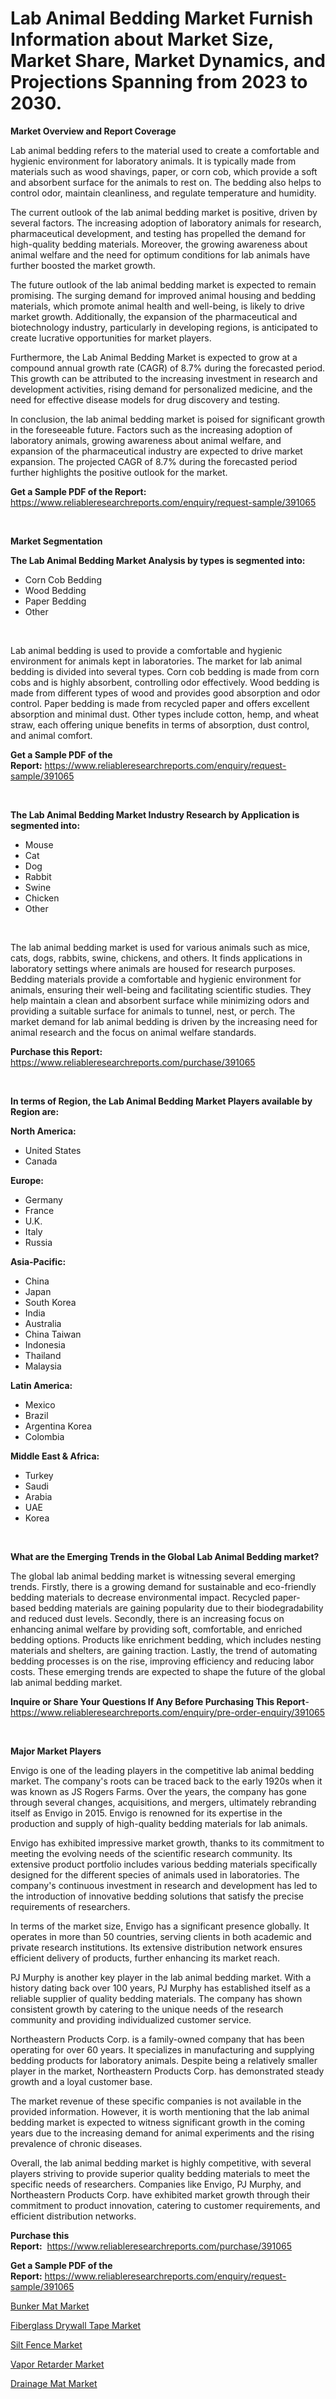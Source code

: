 <p><h1>Lab Animal Bedding Market Furnish Information about Market Size, Market Share, Market Dynamics, and Projections Spanning from 2023 to 2030.</h1></p><p><strong>Market Overview and Report Coverage</strong></p>
<p><p>Lab animal bedding refers to the material used to create a comfortable and hygienic environment for laboratory animals. It is typically made from materials such as wood shavings, paper, or corn cob, which provide a soft and absorbent surface for the animals to rest on. The bedding also helps to control odor, maintain cleanliness, and regulate temperature and humidity.</p><p>The current outlook of the lab animal bedding market is positive, driven by several factors. The increasing adoption of laboratory animals for research, pharmaceutical development, and testing has propelled the demand for high-quality bedding materials. Moreover, the growing awareness about animal welfare and the need for optimum conditions for lab animals have further boosted the market growth.</p><p>The future outlook of the lab animal bedding market is expected to remain promising. The surging demand for improved animal housing and bedding materials, which promote animal health and well-being, is likely to drive market growth. Additionally, the expansion of the pharmaceutical and biotechnology industry, particularly in developing regions, is anticipated to create lucrative opportunities for market players.</p><p>Furthermore, the Lab Animal Bedding Market is expected to grow at a compound annual growth rate (CAGR) of 8.7% during the forecasted period. This growth can be attributed to the increasing investment in research and development activities, rising demand for personalized medicine, and the need for effective disease models for drug discovery and testing.</p><p>In conclusion, the lab animal bedding market is poised for significant growth in the foreseeable future. Factors such as the increasing adoption of laboratory animals, growing awareness about animal welfare, and expansion of the pharmaceutical industry are expected to drive market expansion. The projected CAGR of 8.7% during the forecasted period further highlights the positive outlook for the market.</p></p>
<p><strong>Get a Sample PDF of the Report:</strong> <a href="https://www.reliableresearchreports.com/enquiry/request-sample/391065">https://www.reliableresearchreports.com/enquiry/request-sample/391065</a></p>
<p>&nbsp;</p>
<p><strong>Market Segmentation</strong></p>
<p><strong>The Lab Animal Bedding Market Analysis by types is segmented into:</strong></p>
<p><ul><li>Corn Cob Bedding</li><li>Wood Bedding</li><li>Paper Bedding</li><li>Other</li></ul></p>
<p>&nbsp;</p>
<p><p>Lab animal bedding is used to provide a comfortable and hygienic environment for animals kept in laboratories. The market for lab animal bedding is divided into several types. Corn cob bedding is made from corn cobs and is highly absorbent, controlling odor effectively. Wood bedding is made from different types of wood and provides good absorption and odor control. Paper bedding is made from recycled paper and offers excellent absorption and minimal dust. Other types include cotton, hemp, and wheat straw, each offering unique benefits in terms of absorption, dust control, and animal comfort.</p></p>
<p><strong>Get a Sample PDF of the Report:</strong>&nbsp;<a href="https://www.reliableresearchreports.com/enquiry/request-sample/391065">https://www.reliableresearchreports.com/enquiry/request-sample/391065</a></p>
<p>&nbsp;</p>
<p><strong>The Lab Animal Bedding Market Industry Research by Application is segmented into:</strong></p>
<p><ul><li>Mouse</li><li>Cat</li><li>Dog</li><li>Rabbit</li><li>Swine</li><li>Chicken</li><li>Other</li></ul></p>
<p>&nbsp;</p>
<p><p>The lab animal bedding market is used for various animals such as mice, cats, dogs, rabbits, swine, chickens, and others. It finds applications in laboratory settings where animals are housed for research purposes. Bedding materials provide a comfortable and hygienic environment for animals, ensuring their well-being and facilitating scientific studies. They help maintain a clean and absorbent surface while minimizing odors and providing a suitable surface for animals to tunnel, nest, or perch. The market demand for lab animal bedding is driven by the increasing need for animal research and the focus on animal welfare standards.</p></p>
<p><strong>Purchase this Report:</strong>&nbsp; <a href="https://www.reliableresearchreports.com/purchase/391065">https://www.reliableresearchreports.com/purchase/391065</a></p>
<p>&nbsp;</p>
<p><strong>In terms of Region, the Lab Animal Bedding Market Players available by Region are:</strong></p>
<p>
    <p> <strong> North America: </strong>
        <ul>
            <li>United States</li>
            <li>Canada</li>
        </ul>
        </p> 
    <p> <strong> Europe: </strong>
        <ul>
            <li>Germany</li>
            <li>France</li>
            <li>U.K.</li>
            <li>Italy</li>
            <li>Russia</li>
        </ul>
        </p> 
    <p> <strong> Asia-Pacific: </strong>
        <ul>
            <li>China</li>
            <li>Japan</li>
            <li>South Korea</li>
            <li>India</li>
            <li>Australia</li>
            <li>China Taiwan</li>
            <li>Indonesia</li>
            <li>Thailand</li>
            <li>Malaysia</li>
        </ul>
        </p> 
    <p> <strong> Latin America: </strong>
        <ul>
            <li>Mexico</li>
            <li>Brazil</li>
            <li>Argentina Korea</li>
            <li>Colombia</li>
        </ul>
        </p> 
    <p> <strong> Middle East & Africa: </strong>
        <ul>
            <li>Turkey</li>
            <li>Saudi</li>
            <li>Arabia</li>
            <li>UAE</li>
            <li>Korea</li>
        </ul>
    </p>
    </p>
<p>&nbsp;</p>
<p><strong>What are the Emerging Trends in the Global Lab Animal Bedding market?</strong></p>
<p><p>The global lab animal bedding market is witnessing several emerging trends. Firstly, there is a growing demand for sustainable and eco-friendly bedding materials to decrease environmental impact. Recycled paper-based bedding materials are gaining popularity due to their biodegradability and reduced dust levels. Secondly, there is an increasing focus on enhancing animal welfare by providing soft, comfortable, and enriched bedding options. Products like enrichment bedding, which includes nesting materials and shelters, are gaining traction. Lastly, the trend of automating bedding processes is on the rise, improving efficiency and reducing labor costs. These emerging trends are expected to shape the future of the global lab animal bedding market.</p></p>
<p><strong>Inquire or Share Your Questions If Any Before Purchasing This Report</strong>- <a href="https://www.reliableresearchreports.com/enquiry/pre-order-enquiry/391065">https://www.reliableresearchreports.com/enquiry/pre-order-enquiry/391065</a></p>
<p>&nbsp;</p>
<p><strong>Major Market Players</strong></p>
<p><p>Envigo is one of the leading players in the competitive lab animal bedding market. The company's roots can be traced back to the early 1920s when it was known as JS Rogers Farms. Over the years, the company has gone through several changes, acquisitions, and mergers, ultimately rebranding itself as Envigo in 2015. Envigo is renowned for its expertise in the production and supply of high-quality bedding materials for lab animals.</p><p>Envigo has exhibited impressive market growth, thanks to its commitment to meeting the evolving needs of the scientific research community. Its extensive product portfolio includes various bedding materials specifically designed for the different species of animals used in laboratories. The company's continuous investment in research and development has led to the introduction of innovative bedding solutions that satisfy the precise requirements of researchers.</p><p>In terms of the market size, Envigo has a significant presence globally. It operates in more than 50 countries, serving clients in both academic and private research institutions. Its extensive distribution network ensures efficient delivery of products, further enhancing its market reach.</p><p>PJ Murphy is another key player in the lab animal bedding market. With a history dating back over 100 years, PJ Murphy has established itself as a reliable supplier of quality bedding materials. The company has shown consistent growth by catering to the unique needs of the research community and providing individualized customer service.</p><p>Northeastern Products Corp. is a family-owned company that has been operating for over 60 years. It specializes in manufacturing and supplying bedding products for laboratory animals. Despite being a relatively smaller player in the market, Northeastern Products Corp. has demonstrated steady growth and a loyal customer base.</p><p>The market revenue of these specific companies is not available in the provided information. However, it is worth mentioning that the lab animal bedding market is expected to witness significant growth in the coming years due to the increasing demand for animal experiments and the rising prevalence of chronic diseases.</p><p>Overall, the lab animal bedding market is highly competitive, with several players striving to provide superior quality bedding materials to meet the specific needs of researchers. Companies like Envigo, PJ Murphy, and Northeastern Products Corp. have exhibited market growth through their commitment to product innovation, catering to customer requirements, and efficient distribution networks.</p></p>
<p><strong>Purchase this Report:</strong>&nbsp;&nbsp;<a href="https://www.reliableresearchreports.com/purchase/391065">https://www.reliableresearchreports.com/purchase/391065</a></p>
<p></p>
<p><strong>Get a Sample PDF of the Report:</strong>&nbsp;<a href="https://www.reliableresearchreports.com/enquiry/request-sample/391065">https://www.reliableresearchreports.com/enquiry/request-sample/391065</a></p>
<p><p><a href="https://medium.com/@kelsitorphy644/bunker-mat-market-analysis-and-sze-forecasted-for-period-from-2023-to-2030-36f59c75f122">Bunker Mat Market</a></p><p><a href="https://medium.com/@mikeflatley6362/fiberglass-drywall-tape-market-trends-and-market-analysis-forecasted-for-period-2023-2030-a346ba996bf4">Fiberglass Drywall Tape Market</a></p><p><a href="https://medium.com/@briaabshire64/silt-fence-market-insights-into-market-cagr-market-trends-and-growth-strategies-bb723371f7d0">Silt Fence Market</a></p><p><a href="https://medium.com/@lauryframi644/vapor-retarder-market-trends-forecast-and-competitive-analysis-to-2030-2a76e82b0e47">Vapor Retarder Market</a></p><p><a href="https://medium.com/@dougschmidt645/drainage-mat-market-share-evolution-and-market-growth-trends-2023-2030-a02e369c3356">Drainage Mat Market</a></p></p>